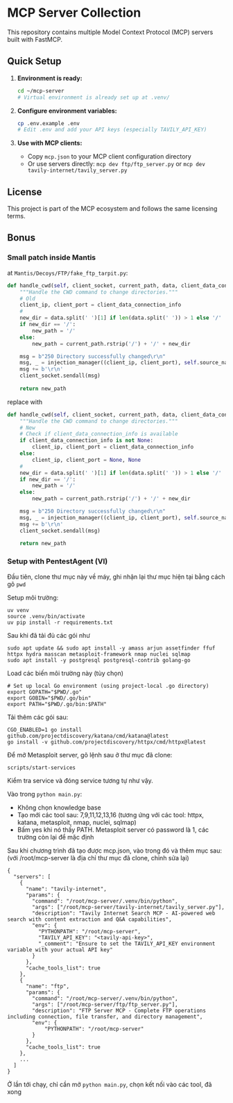 # MCP Server Collection

This repository contains multiple Model Context Protocol (MCP) servers built with FastMCP.

## Quick Setup

1. **Environment is ready:**
   ```bash
   cd ~/mcp-server
   # Virtual environment is already set up at .venv/
   ```

2. **Configure environment variables:**
   ```bash
   cp .env.example .env
   # Edit .env and add your API keys (especially TAVILY_API_KEY)
   ```

3. **Use with MCP clients:**
   - Copy `mcp.json` to your MCP client configuration directory
   - Or use servers directly: `mcp dev ftp/ftp_server.py` or `mcp dev tavily-internet/tavily_server.py`


## License

This project is part of the MCP ecosystem and follows the same licensing terms.


## Bonus
### Small patch inside Mantis

at `Mantis/Decoys/FTP/fake_ftp_tarpit.py`:

```py
def handle_cwd(self, client_socket, current_path, data, client_data_connection_info, injection_manager):
    """Handle the CWD command to change directories."""
    # Old
    client_ip, client_port = client_data_connection_info
    #
    new_dir = data.split(' ')[1] if len(data.split(' ')) > 1 else '/'
    if new_dir == '/':
        new_path = '/'
    else:
        new_path = current_path.rstrip('/') + '/' + new_dir

    msg = b"250 Directory successfully changed\r\n"
    msg, _ = injection_manager((client_ip, client_port), self.source_name, self.name+'.continue', msg)
    msg += b'\r\n'
    client_socket.sendall(msg)
    
    return new_path
```

replace with

```py
def handle_cwd(self, client_socket, current_path, data, client_data_connection_info, injection_manager):
    """Handle the CWD command to change directories."""
    # New
    # Check if client_data_connection_info is available
    if client_data_connection_info is not None:
        client_ip, client_port = client_data_connection_info
    else:
        client_ip, client_port = None, None
    #
    new_dir = data.split(' ')[1] if len(data.split(' ')) > 1 else '/'
    if new_dir == '/':
        new_path = '/'
    else:
        new_path = current_path.rstrip('/') + '/' + new_dir

    msg = b"250 Directory successfully changed\r\n"
    msg, _ = injection_manager((client_ip, client_port), self.source_name, self.name+'.continue', msg)
    msg += b'\r\n'
    client_socket.sendall(msg)
    
    return new_path
```

### Setup with PentestAgent (VI)
Đầu tiên, clone thư mục này về máy, ghi nhận lại thư mục hiện tại bằng cách gõ `pwd`

Setup môi trường:
```
uv venv
source .venv/bin/activate
uv pip install -r requirements.txt
```

Sau khi đã tải đủ các gói như
```
sudo apt update && sudo apt install -y amass arjun assetfinder ffuf httpx hydra masscan metasploit-framework nmap nuclei sqlmap 
sudo apt install -y postgresql postgresql-contrib golang-go
```

Load các biến môi trường này (tùy chọn)
```
# Set up local Go environment (using project-local .go directory)
export GOPATH="$PWD/.go"
export GOBIN="$PWD/.go/bin"
export PATH="$PWD/.go/bin:$PATH"
```

Tải thêm các gói sau:
```
CGO_ENABLED=1 go install github.com/projectdiscovery/katana/cmd/katana@latest
go install -v github.com/projectdiscovery/httpx/cmd/httpx@latest
```

Để mở Metasploit server, gõ lệnh sau ở thư mục đã clone:
```
scripts/start-services
```

Kiểm tra service và đóng service tương tự như vậy.

Vào trong `python main.py`:
* Không chọn knowledge base
* Tạo mới các tool sau: 7,9,11,12,13,16 (tương ứng với các tool: httpx, katana, metasploit, nmap, nuclei, sqlmap)
* Bấm yes khi nó thấy PATH. Metasploit server có password là 1, các trường còn lại để mặc định

Sau khi chương trình đã tạo được mcp.json, vào trong đó và thêm mục sau: (với /root/mcp-server là địa chỉ thư mục đã clone, chỉnh sửa lại)
```
{
  "servers": [
    {
      "name": "tavily-internet",
      "params": {
        "command": "/root/mcp-server/.venv/bin/python", 
        "args": ["/root/mcp-server/tavily-internet/tavily_server.py"],
        "description": "Tavily Internet Search MCP - AI-powered web search with content extraction and Q&A capabilities",
        "env": {
          "PYTHONPATH": "/root/mcp-server",
          "TAVILY_API_KEY": "<tavily-api-key>",
          "_comment": "Ensure to set the TAVILY_API_KEY environment variable with your actual API key"
        }
      },
      "cache_tools_list": true
    },
    {
      "name": "ftp",
      "params": {
        "command": "/root/mcp-server/.venv/bin/python",
        "args": ["/root/mcp-server/ftp/ftp_server.py"],
        "description": "FTP Server MCP - Complete FTP operations including connection, file transfer, and directory management",
        "env": {
            "PYTHONPATH": "/root/mcp-server"
        }
      },
      "cache_tools_list": true
    },
    ...
  ]
}
```

Ở lần tới chạy, chỉ cần mở `python main.py`, chọn kết nối vào các tool, đã xong